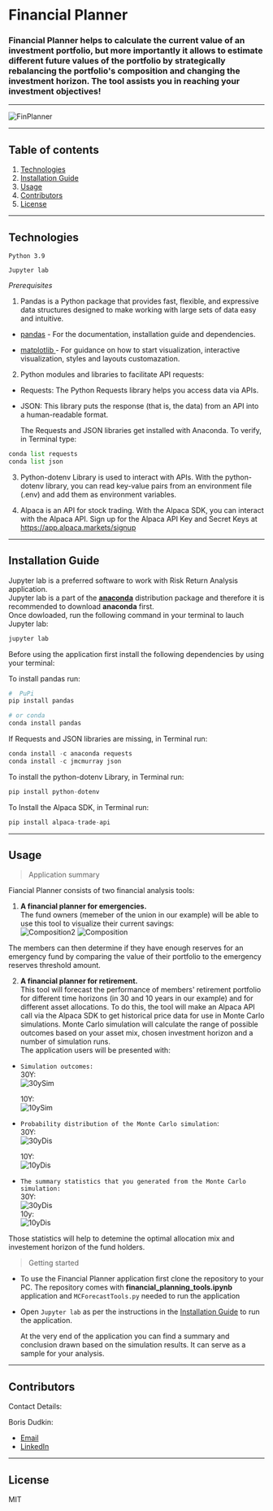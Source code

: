 # Financial Planner

### Financial Planner helps to calculate the current value of an investment portfolio, but more importantly it allows to estimate different future values of the portfolio by strategically rebalancing the portfolio's composition and changing the investment horizon. The tool assists you in reaching your investment objectives!

---

![FinPlanner](images/Fin_plan.jpg)

---

## Table of contents

1. [Technologies](#technologies)
2. [Installation Guide](#installation-guide)
3. [Usage](#usage)
4. [Contributors](#contributors)
5. [License](#license)

---

## Technologies

`Python 3.9`

`Jupyter lab`

_Prerequisites_

1. Pandas is a Python package that provides fast, flexible, and expressive data structures designed to make working with large sets of data easy and intuitive.

- [pandas](https://github.com/pandas-dev/pandas) - For the documentation, installation guide and dependencies.

- [matplotlib ](https://matplotlib.org/) - For guidance on how to start visualization, interactive visualization, styles and layouts customazation.

2. Python modules and libraries to facilitate API requests:

- Requests: The Python Requests library helps you access data via APIs.

- JSON: This library puts the response (that is, the data) from an API into a human-readable format.

  The Requests and JSON libraries get installed with Anaconda. To verify, in Terminal type:

```python
conda list requests
conda list json
```

3. Python-dotenv Library is used to interact with APIs. With the python-dotenv library, you can read key-value pairs from an environment file (.env) and add them as environment variables.

4. Alpaca is an API for stock trading. With the Alpaca SDK, you can interact with the Alpaca API. Sign up for the Alpaca API Key and Secret Keys at https://app.alpaca.markets/signup

---

## Installation Guide

Jupyter lab is a preferred software to work with Risk Return Analysis application.<br/> Jupyter lab is a part of the **[anaconda](https://www.anaconda.com/)** distribution package and therefore it is recommended to download **anaconda** first.<br/> Once dowloaded, run the following command in your terminal to lauch Jupyter lab:

```python
jupyter lab
```

Before using the application first install the following dependencies by using your terminal:

To install pandas run:

```python
#  PuPi
pip install pandas
```

```python
# or conda
conda install pandas
```

If Requests and JSON libraries are missing, in Terminal run:

```python
conda install -c anaconda requests
conda install -c jmcmurray json
```

To install the python-dotenv Library, in Terminal run:

```python
pip install python-dotenv
```

To Install the Alpaca SDK, in Terminal run:

```python
pip install alpaca-trade-api
```

---

## Usage

> Application summary<br/>

Fiancial Planner consists of two financial analysis tools:

1. **A financial planner for emergencies.**<br/>The fund owners (memeber of the union in our example) will be able to use this tool to visualize their current savings:<br/>
   ![Composition2](images/Portf_comp.PNG)
   ![Composition](images/Composition.PNG)

The members can then determine if they have enough reserves for an emergency fund by comparing the value of their portfolio to the emergency reserves threshold amount.

2. **A financial planner for retirement.** <br/>This tool will forecast the performance of members' retirement portfolio for different time horizons (in 30 and 10 years in our example) and for different asset allocations. To do this, the tool will make an Alpaca API call via the Alpaca SDK to get historical price data for use in Monte Carlo simulations. Monte Carlo simulation will calculate the range of possible outcomes based on your asset mix, chosen investment horizon and a number of simulation runs.<br/> The application users will be presented with:

- `Simulation outcomes:`<br/>
  30Y:<br/>
  ![30ySim](images/MC_30year_sim_plot.png)<br/>

  10Y:<br/>
  ![10ySim](images/MC_10year_sim_plot.png)

- `Probability distribution of the Monte Carlo simulation`:<br/>
  30Y:<br/>
  ![30yDis](images/MC_30year_dist_plot.png)<br/>

  10Y:<br/>
  ![10yDis](images/MC_10year_dist_plot.png)

- `The summary statistics that you generated from the Monte Carlo simulation:`<br/>
  30Y:<br/>
  ![30yDis](images/30y_Stats.PNG)<br/>
  10y:<br/>
  ![10yDis](images/10y_Stats.PNG)
  <br/>

Those statistics will help to detemine the optimal allocation mix and investement horizon of the fund holders.

> Getting started<br/>

- To use the Financial Planner application first clone the repository to your PC. The repository comes with **financial_planning_tools.ipynb** application and `MCForecastTools.py` needed to run the application <br/>
- Open `Jupyter lab` as per the instructions in the [Installation Guide](#installation-guide) to run the application.<br/>

  At the very end of the application you can find a summary and conclusion drawn based on the simulation results. It can serve as a sample for your analysis.

---

## Contributors

Contact Details:

Boris Dudkin:

- [Email](boris.dudkin@gmail.com)
- [LinkedIn](www.linkedin.com/in/Boris-Dudkin)

---

## License

MIT
